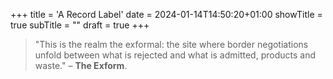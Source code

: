 +++
title = 'A Record Label'
date = 2024-01-14T14:50:20+01:00
showTitle = true
subTitle = ""
draft = true
+++

> "This is the realm the exformal: the site where border negotiations unfold between what is rejected and what is admitted, products and waste."
> – **The Exform**.
